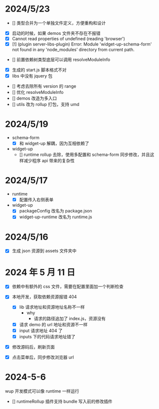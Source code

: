 # 2024/5/23

- [] 类型合并为一个单独文件定义，方便重构和设计
- [x] 启动的时候，如果 demos 文件夹不存在不报错
- [x] Cannot read properties of undefined (reading 'browser')
- [x] [!] (plugin server-libs-plugin) Error: Module 'widget-up-schema-form' not found in any 'node_modules' directory from current path. 
- [] 前置依赖树类型底层可以调用 resolveModuleInfo
- [x] 生成的 start.js 脚本格式不对
- [x] libs 中没有 jquery 包
- [] 考虑去除所有 version 的 range
- [] 优化 resolveModuleInfo
- [] demos 改造为多入口
- [] utils 改为 rollup 打包，支持 umd


# 2024/5/19

- schema-form
  - [x] 和 widget-up 解耦，因为互相依赖了
- widget-up
  - [] runtime rollup 去除，使用多配置和 schema-form 同步修改，并且这样减少程序 api 带来的复杂性

# 2024/5/17

- runtime
  - [x] 配置传入右侧表单
- widget-up
  - [x] packageConfig 改名为 package.json
  - [x] widget-up-runtime 改名为 runtime.js

# 2024/5/16

- [x] 生成 json 资源到 assets 文件夹中

# 2024 年 5 月 11 日

- [x] 依赖中有额外的 css 文件，需要在配置里面加一个判断检查
- [x] 本地开发，获取依赖资源报错 404

  - [x] lib 请求地址和资源地址名称不一样
    - why
      - 请求的路径追加了 index.js，资源没有
  - [x] 请求 demo 的 url 地址和资源不一样
  - [x] input 请求地址 404 了
  - [x] inputs 下的代码请求地址错了

- [x] 修改源码后，刷新页面
- [x] 点击菜单后，同步修改浏览器 url

# 2024-5-6

wup 开发模式可以像 runtime 一样运行

- [] runtimeRollup 插件支持 bundle 写入前的修改插件
